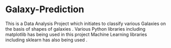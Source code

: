 # Galaxy-Prediction
This is a Data Analysis Project which initiates to classify various Galaxies on the basis of shapes of galaxies . Various Python libraries including matplotlib has being used in this project Machine Learning libraries including sklearn has also being used .
